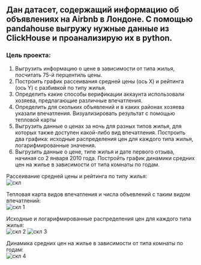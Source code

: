 ## Дан датасет, содержащий информацию об объявлениях на Airbnb в Лондоне. С помощью pandahouse выгружу нужные данные из ClickHouse и проанализирую их в python. 
### Цель проекта:
1. Выгрузить информацию о цене в зависимости от типа жилья, посчитать 75-й перцентиль цены.
2. Построить график рассеивания средней цены (ось X) и рейтинга (ось Y) c разбивкой по типу жилья.
3. Определить какие способы верификации аккаунта использовали хозяева, предлагающие различные впечатления.
4. Определить для скольких объявлений и в каких районах хозяева указали впечатления. Визуализировать результат с помощью тепловой карты
5. Выгрузить данные о ценах за ночь для разных типов жилья, для которых также доступен какой-либо вид впечатления. Построить два графика: исходные распределения цен для каждого типа жилья, логарифмированные значения.
6. Выгрузить данные о цене, типе жилья и дате первого отзыва, начиная со 2 января 2010 года. Постройть график динамики средних цен на жилье в зависимости от типа комнаты  по годам.

Рассеивание средней цены и рейтинга по типу жилья: \
![скл](https://github.com/belladzhu/sql-python/assets/101130608/0917b76a-d305-4a71-a4e2-66e8ef46a24e)

Тепловая карта видов впечатления и числа объевлений с таким видом впечатлений: \
![скл 1](https://github.com/belladzhu/sql-python/assets/101130608/d3f769d7-c0c1-465a-bd90-ca9e79f32b6a)

Исходные и логарифмированные распределения цен для каждого типа жилья: \
![скл 2](https://github.com/belladzhu/sql-python/assets/101130608/47629d96-2151-4666-9372-a3d73f577c32)
![скл 3](https://github.com/belladzhu/sql-python/assets/101130608/e6cc5a17-e24e-4cfd-a646-f291fdada2b2)

Динамика средних цен на жилье в зависимости от типа комнаты  по годам:\
![скл 4](https://github.com/belladzhu/sql-python/assets/101130608/9fef9ced-c95b-439e-b53d-32750c36b95b)
